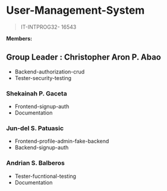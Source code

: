 # User-Management-System
 > IT-INTPROG32- 16543

**Members:** 
## Group Leader : Christopher Aron P. Abao
   - Backend-authorization-crud
   - Tester-security-testing
### Shekainah P. Gaceta
   - Frontend-signup-auth
   - Documentation
### Jun-del S. Patuasic
   - Frontend-profile-admin-fake-backend
   - Backend-signup-auth
### Andrian S. Balberos
   - Tester-fucntional-testing
   - Documentation

